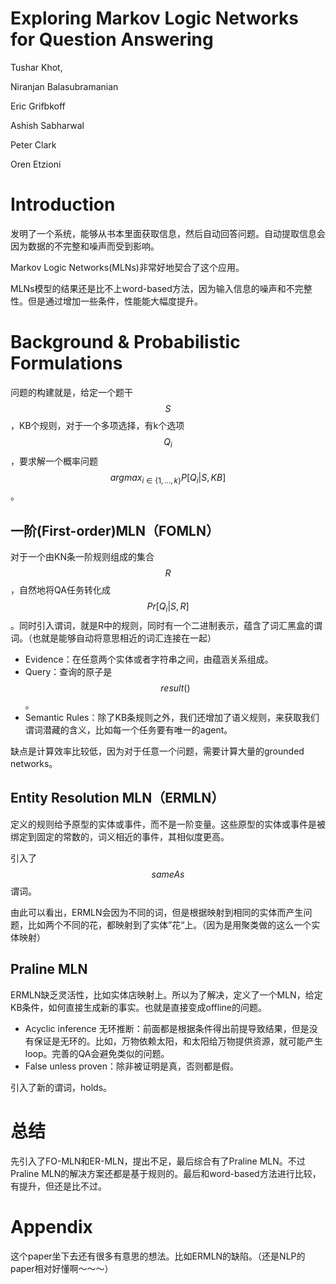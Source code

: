# Exploring Markov Logic Networks for Question Answering

Tushar Khot,

Niranjan Balasubramanian

Eric Grifbkoff

Ashish Sabharwal

Peter Clark

Oren Etzioni

# Introduction

发明了一个系统，能够从书本里面获取信息，然后自动回答问题。自动提取信息会因为数据的不完整和噪声而受到影响。

Markov Logic Networks(MLNs)非常好地契合了这个应用。

MLNs模型的结果还是比不上word-based方法，因为输入信息的噪声和不完整性。但是通过增加一些条件，性能能大幅度提升。

# Background & Probabilistic Formulations

问题的构建就是，给定一个题干$$S$$，KB个规则，对于一个多项选择，有k个选项$$Q_i$$，要求解一个概率问题$$argmax_{i\in \{1,...,k\}} P[Q_i|S,KB]$$。

## 一阶(First-order)MLN（FOMLN）

对于一个由KN条一阶规则组成的集合$$R$$，自然地将QA任务转化成$$Pr[Q_i|S,R]$$。同时引入谓词，就是R中的规则，同时有一个二进制表示，蕴含了词汇黑盒的谓词。（也就是能够自动将意思相近的词汇连接在一起）

+ Evidence：在任意两个实体或者字符串之间，由蕴涵关系组成。
+ Query：查询的原子是$$result()$$。
+ Semantic Rules：除了KB条规则之外，我们还增加了语义规则，来获取我们谓词潜藏的含义，比如每一个任务要有唯一的agent。

缺点是计算效率比较低，因为对于任意一个问题，需要计算大量的grounded networks。

## Entity Resolution MLN（ERMLN）

定义的规则给予原型的实体或事件，而不是一阶变量。这些原型的实体或事件是被绑定到固定的常数的，词义相近的事件，其相似度更高。

引入了$$sameAs$$谓词。

由此可以看出，ERMLN会因为不同的词，但是根据映射到相同的实体而产生问题，比如两个不同的花，都映射到了实体”花“上。（因为是用聚类做的这么一个实体映射）

## Praline MLN

ERMLN缺乏灵活性，比如实体店映射上。所以为了解决，定义了一个MLN，给定KB条件，如何直接生成新的事实。也就是直接变成offline的问题。

+ Acyclic inference 无环推断：前面都是根据条件得出前提导致结果，但是没有保证是无环的。比如，万物依赖太阳，和太阳给万物提供资源，就可能产生loop。完善的QA会避免类似的问题。
+ False unless proven：除非被证明是真，否则都是假。

引入了新的谓词，holds。

# 总结

先引入了FO-MLN和ER-MLN，提出不足，最后综合有了Praline MLN。不过Praline MLN的解决方案还都是基于规则的。最后和word-based方法进行比较，有提升，但还是比不过。

# Appendix

这个paper坐下去还有很多有意思的想法。比如ERMLN的缺陷。（还是NLP的paper相对好懂啊～～～）